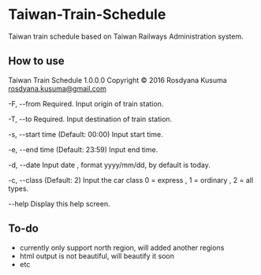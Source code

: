 # Taiwan-Train-Schedule
Taiwan train schedule based on Taiwan Railways Administration system.

## How to use
Taiwan Train Schedule 1.0.0.0
Copyright © 2016 Rosdyana Kusuma <rosdyana.kusuma@gmail.com>

  \-F, --from          Required. Input origin of train station.

  \-T, --to            Required. Input destination of train station.

  \-s, --start time    (Default: 00:00) Input start time.

  \-e, --end time      (Default: 23:59) Input end time.

  \-d, --date          Input date , format yyyy/mm/dd, by default is today.

  \-c, --class         (Default: 2) Input the car class  0 = express , 1 =
                      ordinary , 2 = all types.

  \--help              Display this help screen\.
  
  
  ## To-do
  - currently only support north region, will added another regions
  - html output is not beautiful, will beautify it soon
  - etc
